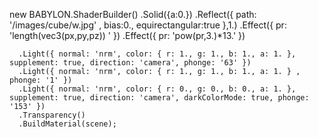  new BABYLON.ShaderBuilder()
      .Solid({a:0.})
      .Reflect({ path: '/images/cube/w.jpg' , bias:0., equirectangular:true },1.)
      .Effect({ pr: 'length(vec3(px,py,pz)) ' })
      .Effect({ pr: 'pow(pr,3.)*13.' })

      .Light({ normal: 'nrm', color: { r: 1., g: 1., b: 1., a: 1. }, supplement: true, direction: 'camera', phonge: '63' })
      .Light({ normal: 'nrm', color: { r: 1., g: 1., b: 1., a: 1. } ,  phonge: '1' })
      .Light({ normal: 'nrm', color: { r: 0., g: 0., b: 0., a: 1. }, supplement: true, direction: 'camera', darkColorMode: true, phonge: '153' })
      .Transparency()
      .BuildMaterial(scene); 
 
 
